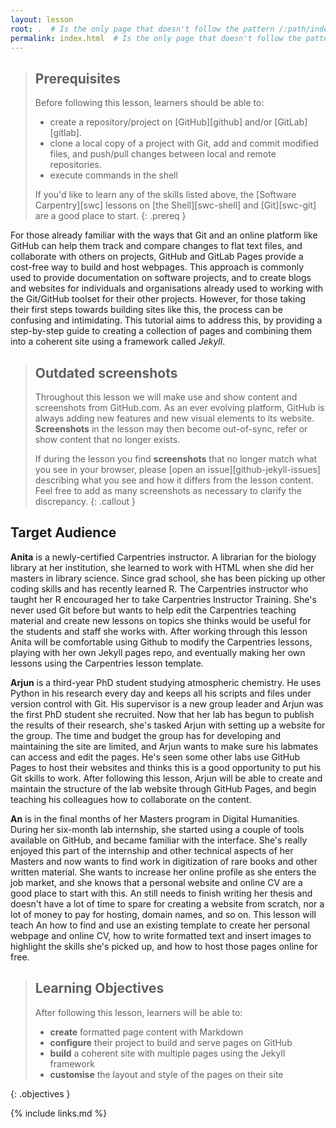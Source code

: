 ```yaml
---
layout: lesson
root: .  # Is the only page that doesn't follow the pattern /:path/index.html
permalink: index.html  # Is the only page that doesn't follow the pattern /:path/index.html
---
```


> ## Prerequisites
> Before following this lesson, learners should be able to:
>
> - create a repository/project on [GitHub][github] and/or [GitLab][gitlab].
> - clone a local copy of a project with Git, add and commit modified files, and push/pull changes between local and remote repositories.
> - execute commands in the shell
>
> If you'd like to learn any of the skills listed above,
> the [Software Carpentry][swc] lessons on
> [the Shell][swc-shell]
> and [Git][swc-git] are a good place to start.
{: .prereq }

For those already familiar with the ways that Git
and an online platform like GitHub
can help them track and compare changes to flat text files,
and collaborate with others on projects,
GitHub and GitLab Pages provide a cost-free way to
build and host webpages.
This approach is commonly used to provide documentation
on software projects,
and to create blogs and websites for
individuals and organisations already used to working with
the Git/GitHub toolset for their other projects.
However, for those taking their first steps towards building sites like this,
the process can be confusing and intimidating.
This tutorial aims to address this,
by providing a step-by-step guide to creating a collection of pages
and combining them into a coherent site using a framework called _Jekyll_.

> ## Outdated screenshots
>
> Throughout this lesson we will make use and show content and screenshots from GitHub.com.
> As an ever evolving platform, GitHub is always adding new features
> and new visual elements to its website.
> **Screenshots** in the lesson may then become out-of-sync, refer or show content that no longer exists.
>
> If during the lesson you find **screenshots** that no longer match what you see in your browser,
> please [open an issue][github-jekyll-issues] describing what you see and how it differs from the lesson content.
> Feel free to add as many screenshots as necessary to clarify the discrepancy.
{: .callout }

## Target Audience

**Anita** is a newly-certified Carpentries instructor.
A librarian for the biology library at her institution,
she learned to work with HTML when she did her masters in library science.
Since grad school, she has been picking up other coding skills and has recently learned R.
The Carpentries instructor who taught her R encouraged her to take Carpentries Instructor Training.
She's never used Git before but wants to help edit the Carpentries teaching material and create new lessons
on topics she thinks would be useful for the students and staff she works with.
After working through this lesson Anita will be comfortable using Github to modify the Carpentries lessons,
playing with her own Jekyll pages repo, and eventually making her own lessons using the Carpentries lesson template.

**Arjun** is a third-year PhD student studying atmospheric chemistry.
He uses Python in his research every day and keeps all his scripts and files under version control with Git.
His supervisor is a new group leader and Arjun was the first PhD student she recruited.
Now that her lab has begun to publish the results of their research,
she's tasked Arjun with setting up a website for the group.
The time and budget the group has for developing and maintaining the site are limited,
and Arjun wants to make sure his labmates can access and edit the pages.
He's seen some other labs use GitHub Pages to host their websites
and thinks this is a good opportunity to put his Git skills to work.
After following this lesson, Arjun will be able to create and maintain the structure of the lab website through GitHub Pages, and begin teaching his colleagues how to collaborate on the content.

**An** is in the final months of her Masters program in Digital Humanities.
During her six-month lab internship, she started using a couple of tools available on GitHub, and became familiar with the interface.
She's really enjoyed this part of the internship and other technical aspects of her Masters and now wants to find work in digitization of rare books and other written material.
She wants to increase her online profile as she enters the job market, and she knows that a personal website and online CV are a good place to start with this.
An still needs to finish writing her thesis and doesn't have a lot of time to spare for creating a website from scratch, nor a lot of money to pay for hosting, domain names, and so on.
This lesson will teach An how to find and use an existing template to create her personal webpage and online CV, how to write formatted text and insert images to highlight the skills she's picked up, and how to host those pages online for free.

> ## Learning Objectives
>
> After following this lesson,
> learners will be able to:
>
> - **create** formatted page content with Markdown
> - **configure** their project to build and serve pages on GitHub
> - **build** a coherent site with multiple pages using the Jekyll framework
> - **customise** the layout and style of the pages on their site
>
{: .objectives }

{% include links.md %}
